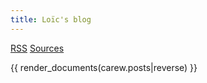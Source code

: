 ```yaml
---
title: Loïc's blog
---
```


[RSS](http://gnugat.github.io/feed/atom.xml) [Sources](https://github.com/gnugat/gnugat.github.io)

{{ render_documents(carew.posts|reverse) }}
